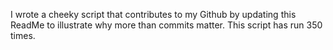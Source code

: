 I wrote a cheeky script that contributes to my Github by updating this ReadMe to illustrate why more than commits matter. This script has run 350 times.